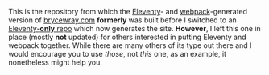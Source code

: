 This is the repository from which the [Eleventy](https://11ty.dev)- and [webpack](https://webpack.js.org)-generated version of [brycewray.com](https://brycewray.com) **formerly** was built before I switched to an [Eleventy-**only** repo](https://github.com/brycewray/eleventy_solo) which now generates the site. **However**, I left this one in place (mostly **not** updated) for others interested in putting Eleventy and webpack together. While there are many others of its type out there and I would encourage you to use *those*, not *this* one, as an example, it nonetheless might help you.